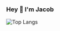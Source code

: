 ### Hey 👋 I'm Jacob

![Top Langs](https://github-readme-stats.vercel.app/api/top-langs/?username=JacobDachenhaus&layout=compact)
